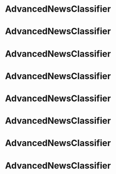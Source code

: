 # AdvancedNewsClassifier
# AdvancedNewsClassifier
# AdvancedNewsClassifier
# AdvancedNewsClassifier
# AdvancedNewsClassifier
# AdvancedNewsClassifier
# AdvancedNewsClassifier
# AdvancedNewsClassifier
